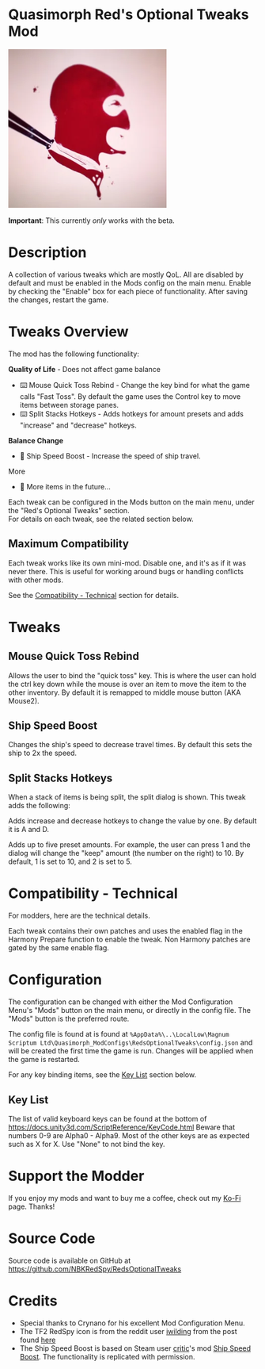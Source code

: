# Quasimorph Red's Optional Tweaks Mod

![thumbnail icon](media/thumbnail.png)

**Important**: This currently *only* works with the beta.

# Description
A collection of various tweaks which are mostly QoL.  All are disabled by default and must be enabled in the Mods config on the main menu.
Enable by checking the "Enable" box for each piece of functionality.  After saving the changes, restart the game.

# Tweaks Overview
The mod has the following functionality:

**Quality of Life** - Does not affect game balance

* ⌨️ Mouse Quick Toss Rebind - Change the key bind for what the game calls "Fast Toss".  By default the game uses the Control key to move items between storage panes.
* ⌨️ Split Stacks Hotkeys - Adds hotkeys for amount presets and adds "increase" and "decrease" hotkeys.

**Balance Change**
* 🚀 Ship Speed Boost - Increase the speed of ship travel.

More
* 🧪 More items in the future...

Each tweak can be configured in the Mods button on the main menu, under the "Red's Optional Tweaks" section.  
For details on each tweak, see the related section below.

## Maximum Compatibility
Each tweak works like its own mini-mod. Disable one, and it's as if it was never there.  This is useful for working around bugs or handling conflicts with other mods.

See the [Compatibility - Technical](#compatibility---technical) section for details.

# Tweaks
## Mouse Quick Toss Rebind
Allows the user to bind the "quick toss" key.  This is where the user can hold the ctrl key down while the mouse is over an item to move the item to the other inventory.
By default it is remapped to middle mouse button (AKA Mouse2).

## Ship Speed Boost
Changes the ship's speed to decrease travel times.  By default this sets the ship to 2x the speed.

## Split Stacks Hotkeys
When a stack of items is being split, the split dialog is shown.  This tweak adds the following:

Adds increase and decrease hotkeys to change the value by one.  By default it is A and D. 

Adds up to five preset amounts.  For example, the user can press 1 and the dialog will change the "keep" amount (the number on the right) to 10.
By default, 1 is set to 10, and 2 is set to 5.


# Compatibility - Technical
For modders, here are the technical details.

Each tweak contains their own patches and uses the enabled flag in the Harmony Prepare function to enable the tweak.  Non Harmony patches are gated by the same  enable flag.

# Configuration
The configuration can be changed with either the Mod Configuration Menu's "Mods" button on the main menu, or directly in the config file.  The "Mods" button is the preferred route.

The config file is found at is found at `%AppData%\..\LocalLow\Magnum Scriptum Ltd\Quasimorph_ModConfigs\RedsOptionalTweaks\config.json` and will be created the first time the game is run.  Changes will be applied when the game is restarted.

For any key binding items, see the [Key List](#key-list) section below.

## Key List
The list of valid keyboard keys can be found  at the bottom of https://docs.unity3d.com/ScriptReference/KeyCode.html
Beware that numbers 0-9 are Alpha0 - Alpha9.  Most of the other keys are as expected such as X for X.
Use "None" to not bind the key.

# Support the Modder
If you enjoy my mods and want to buy me a coffee, check out my [Ko-Fi](https://ko-fi.com/nbkredspy71915) page.
Thanks!

# Source Code
Source code is available on GitHub at https://github.com/NBKRedSpy/RedsOptionalTweaks

# Credits
* Special thanks to Crynano for his excellent Mod Configuration Menu.
* The TF2 RedSpy icon is from the reddit user [iwilding](https://www.reddit.com/user/iwilding/) from the post found [here](https://www.reddit.com/r/tf2/comments/2384j5/i_drew_a_red_spy/)
* The Ship Speed Boost is based on Steam user [critic](https://steamcommunity.com/id/cybercritic)'s mod [Ship Speed Boost](https://steamcommunity.com/sharedfiles/filedetails/?id=3548633074).  The functionality is replicated with permission.
